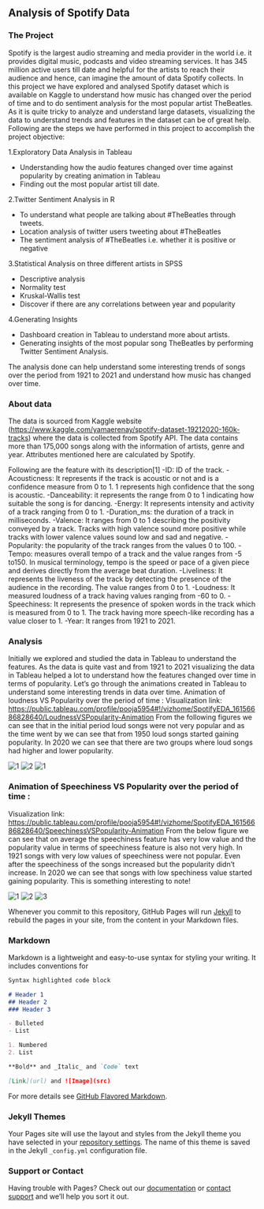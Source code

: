 ## Analysis of Spotify Data

### The Project
Spotify is the largest audio streaming and media provider in the world i.e. it provides digital music, podcasts and video streaming services. It has 345 million active users till date and helpful for the artists to reach their audience and hence, can imagine the amount of data Spotify collects. 
In this project we have explored and analysed Spotify dataset which is available on Kaggle to understand how music has changed over the period of time and to do sentiment analysis for the most popular artist TheBeatles. As it is quite tricky to analyze and understand large datasets, visualizing the data to understand trends and features in the dataset can be of great help. 
Following are the steps we have performed in this project to accomplish the project objective:

1.Exploratory Data Analysis in Tableau
- Understanding how the audio features changed over time against popularity by creating animation in Tableau
- Finding out the most popular artist till date.

2.Twitter Sentiment Analysis in R
- To understand what people are talking about #TheBeatles through tweets.
- Location analysis of twitter users tweeting about #TheBeatles
- The sentiment analysis of #TheBeatles i.e. whether it is positive or negative

3.Statistical Analysis on three different artists in SPSS 
- Descriptive analysis
- Normality test 
- Kruskal-Wallis test 
- Discover if there are any correlations between year and popularity

4.Generating Insights
- Dashboard creation in Tableau to understand more about artists.
- Generating insights of the most popular song TheBeatles by performing Twitter Sentiment Analysis.

The analysis done can help understand some interesting trends of songs over the period from 1921 to 2021 and understand how music has changed over time.

### About data

The data is sourced from Kaggle website (https://www.kaggle.com/yamaerenay/spotify-dataset-19212020-160k-tracks) where the data is collected from Spotify API. The data contains more than 175,000 songs along with the information of artists, genre and year. Attributes mentioned here are calculated by Spotify.

Following are the feature with its description[1]
-ID: ID of the track.
-Acousticness: It represents if the track is acoustic or not and is a confidence measure from 0 to 1. 1 represents high confidence that the song is acoustic. 
-Danceability: it represents the range from 0 to 1 indicating how suitable the song is for dancing.
-Energy: It represents intensity and activity of a track ranging from 0 to 1.
-Duration_ms: the duration of a track in milliseconds.
-Valence: It ranges from 0 to 1 describing the positivity conveyed by a track. Tracks with high valence sound more positive while tracks with lower valence values sound low and sad and negative.
-Popularity: the popularity of the track ranges from the values 0 to 100.
-Tempo: measures overall tempo of a track and the value ranges from -5 to150. In musical terminology, tempo is the speed or pace of a given piece and derives directly from the average beat duration.
-Liveliness: It represents the liveness of the track by detecting the presence of the audience in the recording. The value ranges from 0 to 1.
-Loudness: It measured loudness of a track having values ranging from -60 to 0.
-Speechiness: It represents the presence of spoken words in the track which is measured from 0 to 1. The track having more speech-like recording has a value closer to 1.
-Year: It ranges from 1921 to 2021.

### Analysis
Initially we explored and studied the data in Tableau to understand the features. As the data is quite vast and from 1921 to 2021 visualizing the data in Tableau helped a lot to understand how the features changed over time in terms of popularity. Let’s go through the animations created in Tableau to understand some interesting trends in data over time.
Animation of loudness VS Popularity over the period of time : 
Visualization link: https://public.tableau.com/profile/pooja5954#!/vizhome/SpotifyEDA_16156686828640/LoudnessVSPopularity-Animation
From the following figures we can see that in the initial period loud songs were not very popular and as the time went by we can see that from 1950 loud songs started gaining popularity. In 2020 we can see that there are two groups where loud songs had higher and lower popularity.


![1](https://user-images.githubusercontent.com/68969621/111228230-bff88780-85db-11eb-973b-7d10713fdacc.PNG)
![2](https://user-images.githubusercontent.com/68969621/111228350-f6ce9d80-85db-11eb-8e0c-897078f572b4.PNG)
![1](https://user-images.githubusercontent.com/68969621/111228431-1bc31080-85dc-11eb-9ce1-323e07a27e51.PNG)

### Animation of Speechiness VS Popularity over the period of time : 
Visualization link: 
https://public.tableau.com/profile/pooja5954#!/vizhome/SpotifyEDA_16156686828640/SpeechinessVSPopularity-Animation
From the below figure we can see that on average the speechiness feature has very low value and the popularity value in terms of speechiness feature is also not very high. In 1921 songs with very low values of speechiness were not popular. Even after the speechiness of the songs increased but the popularity didn’t increase. In 2020 we can see that songs with low spechiness value started gaining popularity. This is something interesting to note!

![1](https://user-images.githubusercontent.com/68969621/111228599-60e74280-85dc-11eb-910d-08f05516cbba.PNG)
![2](https://user-images.githubusercontent.com/68969621/111228623-68a6e700-85dc-11eb-969a-da7baa44f2e7.PNG)
![3](https://user-images.githubusercontent.com/68969621/111228638-6f355e80-85dc-11eb-977c-2fff79a0e73f.PNG)







Whenever you commit to this repository, GitHub Pages will run [Jekyll](https://jekyllrb.com/) to rebuild the pages in your site, from the content in your Markdown files.

### Markdown

Markdown is a lightweight and easy-to-use syntax for styling your writing. It includes conventions for

```markdown
Syntax highlighted code block

# Header 1
## Header 2
### Header 3

- Bulleted
- List

1. Numbered
2. List

**Bold** and _Italic_ and `Code` text

[Link](url) and ![Image](src)
```

For more details see [GitHub Flavored Markdown](https://guides.github.com/features/mastering-markdown/).

### Jekyll Themes

Your Pages site will use the layout and styles from the Jekyll theme you have selected in your [repository settings](https://github.com/women-in-ai-ireland/January-2021-WaiLEARN-001/settings). The name of this theme is saved in the Jekyll `_config.yml` configuration file.

### Support or Contact

Having trouble with Pages? Check out our [documentation](https://docs.github.com/categories/github-pages-basics/) or [contact support](https://github.com/contact) and we’ll help you sort it out.
